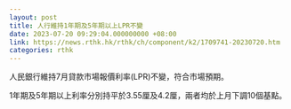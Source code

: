 ```yaml
---
layout: post
title: 人行維持1年期及5年期以上LPR不變
date: 2023-07-20 09:29:04.000000000 +08:00
link: https://news.rthk.hk/rthk/ch/component/k2/1709741-20230720.htm
categories: rthk
---
```


人民銀行維持7月貸款市場報價利率(LPR)不變，符合市場預期。

1年期及5年期以上利率分別持平於3.55厘及4.2厘，兩者均於上月下調10個基點。

